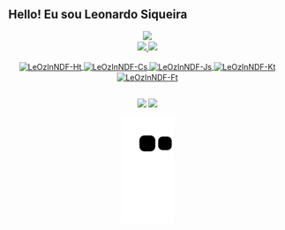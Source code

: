 ## Hello! Eu sou Leonardo Siqueira
<div align="center">
  <a href="https://user-images.githubusercontent.com/70382532/138322189-2db8df52-9dcb-40a0-88a8-c365466bd33d.gif"
     <img height="500em" src="https://user-images.githubusercontent.com/70382532/138322189-2db8df52-9dcb-40a0-88a8-c365466bd33d.gif"/>
  <img height="160em" src="https://user-images.githubusercontent.com/70382532/138322189-2db8df52-9dcb-40a0-88a8-c365466bd33d.gif"/>
<div align="center">
  <a href="https://github.com/LeOzInNDF">
  <img height="160em" src="https://github-readme-stats.vercel.app/api?username=LeOzInNDF&show_icons=true&theme=radical&include_all_commits=true&count_private=true"/>
  <img height="160em" src="https://github-readme-stats.vercel.app/api/top-langs/?username=LeOzInNDF&layout=compact&langs_count=7&theme=radical"/>

</div>

<div style="display: inline_block"><br>
  <img align="center" alt="LeOzInNDF-Ht" height="30" width="40" src="https://cdn.jsdelivr.net/gh/devicons/devicon/icons/html5/html5-original-wordmark.svg" />
  <img align="center" alt="LeOzInNDF-Cs" height="30" width="40" src="https://cdn.jsdelivr.net/gh/devicons/devicon/icons/css3/css3-original-wordmark.svg" />
  <img align="center" alt="LeOzInNDF-Js" height="30" width="40" src="https://cdn.jsdelivr.net/gh/devicons/devicon/icons/javascript/javascript-original.svg" />
  <img align="center" alt="LeOzInNDF-Kt" height="30" width="40" src="https://cdn.jsdelivr.net/gh/devicons/devicon/icons/kotlin/kotlin-original-wordmark.svg" />
  <img align="center" alt="LeOzInNDF-Ft" height="30" width="40" src="https://cdn.jsdelivr.net/gh/devicons/devicon/icons/flutter/flutter-original.svg" />
 
  
</div>

##

<div> 
 <a href = "mailto:Leozinndf@gmail.com"><img src="https://img.shields.io/badge/-Gmail-%23333?style=for-the-badge&logo=gmail&logoColor=white" target="_blank"></a>
  <a href="https://www.linkedin.com/in/leonardo-siqueira-albano/" target="_blank"><img src="https://img.shields.io/badge/-LinkedIn-%230077B5?style=for-the-badge&logo=linkedin&logoColor=white" target="_blank"></a> 
 
  ![Snake animation](https://github.com/LeOzInNDF/LeOzInNDF/blob/output/github-contribution-grid-snake.svg)
 
</div>

